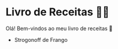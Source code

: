 # Livro de Receitas :man_cook:

Olá! Bem-vindos ao meu livro de receitas :wave:

- Strogonoff de Frango
